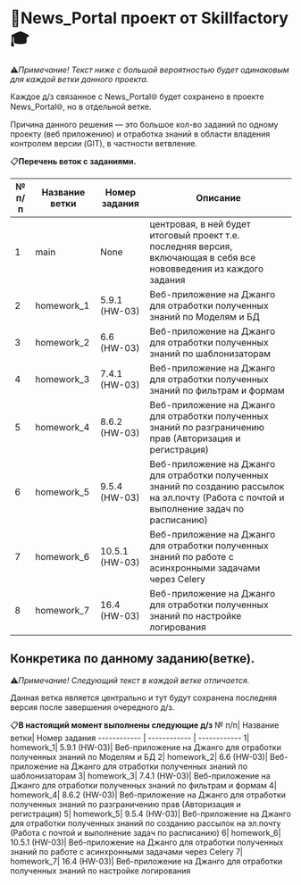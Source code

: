 # 📰News_Portal проект от Skillfactory🎓
⚠️*Примечание! Текст ниже с большой вероятностью будет одинаковым для каждой ветки данного проекта.*

Каждое д/з связанное с News_Portal🌐 будет сохранено в проекте News_Portal🌐, но в отдельной ветке. 

Причина данного решения — это большое кол-во заданий по одному проекту (веб приложению) и отработка знаний в области владения контролем версии (GIT), в частности ветвление.

📋**Перечень веток с заданиями.**

№ п/п| Название ветки| Номер задания| Описание
------------ | ------------ | ------------ | -------------
1| main| None| центровая, в ней будет итоговый проект т.е. последняя версия, включающая в себя все нововведения из каждого задания
2| homework_1| 5.9.1 (HW-03)| Веб-приложение на Джанго для отработки полученных знаний по Моделям и БД
3| homework_2| 6.6 (HW-03)| Веб-приложение на Джанго для отработки полученных знаний по шаблонизаторам
4| homework_3| 7.4.1 (HW-03)| Веб-приложение на Джанго для отработки полученных знаний по фильтрам и формам
5| homework_4| 8.6.2 (HW-03)| Веб-приложение на Джанго для отработки полученных знаний по разграничению прав (Авторизация и регистрация)
6| homework_5| 9.5.4 (HW-03)| Веб-приложение на Джанго для отработки полученных знаний по созданию рассылок на эл.почту (Работа с почтой и выполнение задач по расписанию)
7| homework_6| 10.5.1 (HW-03)| Веб-приложение на Джанго для отработки полученных знаний по работе с асинхронными задачами через Celery
8| homework_7| 16.4 (HW-03)| Веб-приложение на Джанго для отработки полученных знаний по настройке логирования



## Конкретика по данному заданию(ветке).

⚠️*Примечание! Следующий текст в каждой ветке отличается.*

Данная ветка является центрально и тут будут сохранена последняя версия после завершения очередного д/з.

📋**В настоящий момент выполнены следующие д/з**
№ п/п| Название ветки| Номер задания
------------ | ------------ | ------------
1| homework_1| 5.9.1 (HW-03)| Веб-приложение на Джанго для отработки полученных знаний по Моделям и БД
2| homework_2| 6.6 (HW-03)| Веб-приложение на Джанго для отработки полученных знаний по шаблонизаторам
3| homework_3| 7.4.1 (HW-03)| Веб-приложение на Джанго для отработки полученных знаний по фильтрам и формам
4| homework_4| 8.6.2 (HW-03)| Веб-приложение на Джанго для отработки полученных знаний по разграничению прав (Авторизация и регистрация)
5| homework_5| 9.5.4 (HW-03)| Веб-приложение на Джанго для отработки полученных знаний по созданию рассылок на эл.почту (Работа с почтой и выполнение задач по расписанию)
6| homework_6| 10.5.1 (HW-03)| Веб-приложение на Джанго для отработки полученных знаний по работе с асинхронными задачами через Celery
7| homework_7| 16.4 (HW-03)| Веб-приложение на Джанго для отработки полученных знаний по настройке логирования
